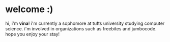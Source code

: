 <h1> welcome :) </h1>

hi, i'm **vina**! i'm currently a sophomore at tufts university studying computer science. i'm involved in organizations such as freebites and jumbocode. hope you enjoy your stay!
<!---
vle04/vle04 is a ✨ special ✨ repository because its `README.md` (this file) appears on your GitHub profile.
You can click the Preview link to take a look at your changes.
--->
